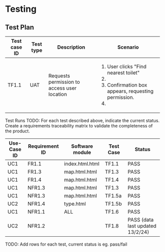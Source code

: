 # Testing

## Test Plan
| Test case ID | Test type |	Description                                 |	Scenario |
| -------------| ----------| -------------------------------------------  | ---------|
|TF1.1	       |UAT        | 	Requests permission to access user location | <ol><li>User clicks "Find nearest toilet"<li><li>Confirmation box appears, requesting permission.<li><ol>
          


Test Runs
TODO: For each test described above, indicate the current status. 
Create a requirements traceability matrix to validate the completeness of the product.

| Use-Case ID | Requirement ID | Software module | Test Case | Status |
| ------------|  ------------- | ----------------| ----------| -------|
|     UC1     |     FR1.1      | index.html.html |  TF1.1    |  PASS  |
|     UC1     |     FR1.3      | map.html.html   |  TF1.3    |  PASS  |
|     UC1     |     FR1.4      | map.html.html   |  TF1.4    |  PASS  |
|     UC1     |     NFR1.3     | map.html.html   |  TF1.3    |  PASS  |
|     UC1     |     NFR1.3     | map.html.html   |  TF1.5a   |  PASS  |
|     UC2     |     NFR1.4     | type.html       |  TF1.5b   |  PASS  |
|     UC1     |     NFR1.1     | ALL             |  TF1.6    |  PASS  |
|     UC2     |     NFR1.2     |                 |  TF1.8    |  PASS (data last updated 13/2/24) |




TODO: Add rows for each test, current status is eg. pass/fail
